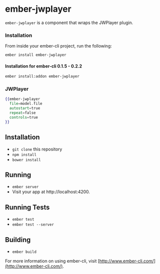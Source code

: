 # ember-jwplayer

`ember-jwplayer` is a component that wraps the JWPlayer plugin.

### Installation

From inside your ember-cli project, run the following:

```bash
ember install ember-jwplayer
```

#### Installation for ember-cli 0.1.5 - 0.2.2

```bash
ember install:addon ember-jwplayer
```

### JWPlayer

```hbs
{{ember-jwplayer
  file=model.file
  autostart=true
  repeat=false
  controls=true
}}
```

## Installation

* `git clone` this repository
* `npm install`
* `bower install`

## Running

* `ember server`
* Visit your app at http://localhost:4200.

## Running Tests

* `ember test`
* `ember test --server`

## Building

* `ember build`

For more information on using ember-cli, visit [http://www.ember-cli.com/](http://www.ember-cli.com/).
